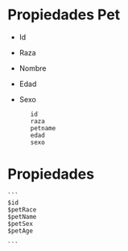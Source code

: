 Propiedades Pet
===
* Id
* Raza
* Nombre
* Edad
* Sexo

    ``` 
       id
       raza
       petname
       edad
       sexo

    ```

Propiedades
===

    ```
    $id
    $petRace
    $petName
    $petSex
    $petAge

    ```
